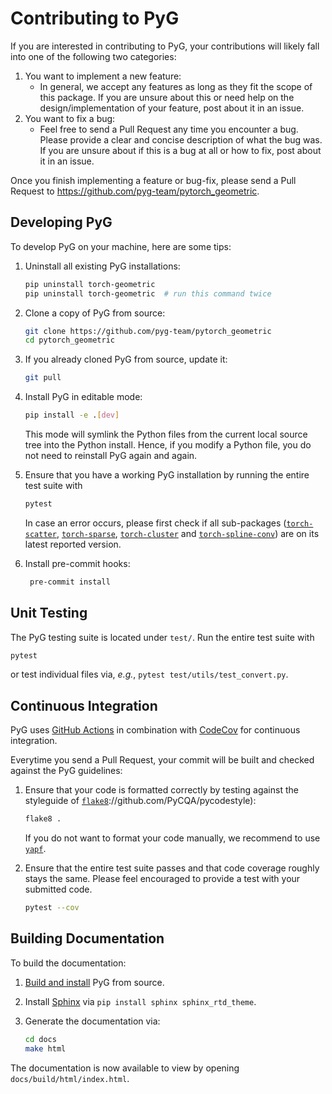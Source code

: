 # Contributing to PyG

If you are interested in contributing to PyG, your contributions will likely fall into one of the following two categories:

1. You want to implement a new feature:
   - In general, we accept any features as long as they fit the scope of this package. If you are unsure about this or need help on the design/implementation of your feature, post about it in an issue.
2. You want to fix a bug:
   - Feel free to send a Pull Request any time you encounter a bug. Please provide a clear and concise description of what the bug was. If you are unsure about if this is a bug at all or how to fix, post about it in an issue.

Once you finish implementing a feature or bug-fix, please send a Pull Request to https://github.com/pyg-team/pytorch_geometric.

## Developing PyG

To develop PyG on your machine, here are some tips:

1. Uninstall all existing PyG installations:

   ```bash
   pip uninstall torch-geometric
   pip uninstall torch-geometric  # run this command twice
   ```

2. Clone a copy of PyG from source:

   ```bash
   git clone https://github.com/pyg-team/pytorch_geometric
   cd pytorch_geometric
   ```

3. If you already cloned PyG from source, update it:

   ```bash
   git pull
   ```

4. Install PyG in editable mode:

   ```bash
   pip install -e .[dev]
   ```

   This mode will symlink the Python files from the current local source tree into the Python install. Hence, if you modify a Python file, you do not need to reinstall PyG again and again.

5. Ensure that you have a working PyG installation by running the entire test suite with

   ```bash
   pytest
   ```

   In case an error occurs, please first check if all sub-packages ([`torch-scatter`](https://github.com/rusty1s/pytorch_scatter), [`torch-sparse`](https://github.com/rusty1s/pytorch_sparse), [`torch-cluster`](https://github.com/rusty1s/pytorch_cluster) and [`torch-spline-conv`](https://github.com/rusty1s/pytorch_spline_conv)) are on its latest reported version.

6. Install pre-commit hooks:

   ```bash
    pre-commit install
   ```

## Unit Testing

The PyG testing suite is located under `test/`.
Run the entire test suite with

```bash
pytest
```

or test individual files via, _e.g._, `pytest test/utils/test_convert.py`.

## Continuous Integration

PyG uses [GitHub Actions](https://github.com/pyg-team/pytorch_geometric/actions) in combination with [CodeCov](https://codecov.io/github/pyg-team/pytorch_geometric?branch=master) for continuous integration.

Everytime you send a Pull Request, your commit will be built and checked against the PyG guidelines:

1. Ensure that your code is formatted correctly by testing against the styleguide of [`flake8`](https://github.com/PyCQA/flake8)://github.com/PyCQA/pycodestyle):

   ```bash
   flake8 .
   ```

   If you do not want to format your code manually, we recommend to use [`yapf`](https://github.com/google/yapf).

2. Ensure that the entire test suite passes and that code coverage roughly stays the same. Please feel encouraged to provide a test with your submitted code.

   ```bash
   pytest --cov
   ```

## Building Documentation

To build the documentation:

1. [Build and install](#developing-pyg) PyG from source.
2. Install [Sphinx](https://www.sphinx-doc.org/en/master/) via `pip install sphinx sphinx_rtd_theme`.
3. Generate the documentation via:

   ```bash
   cd docs
   make html
   ```

The documentation is now available to view by opening `docs/build/html/index.html`.
